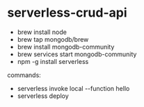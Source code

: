 # serverless-crud-api

- brew install node
- brew tap mongodb/brew
- brew install mongodb-community
- brew services start mongodb-community
- npm -g install serverless

commands:

- serverless invoke local --function hello
- serverless deploy